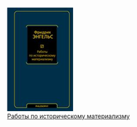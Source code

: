 ![](Работы%20по%20историческому%20материализму.jpg)  
[Работы по историческому материализму](Работы%20по%20историческому%20материализму.md)
